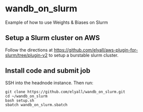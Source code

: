 # wandb_on_slurm
Example of how to use Weights &amp; Biases on Slurm

## Setup a Slurm cluster on AWS
Follow the directions at https://github.com/elyall/aws-plugin-for-slurm/tree/plugin-v2 to setup a burstable slurm cluster.

## Install code and submit job
SSH into the headnode instance. Then run:
```
git clone https://github.com/elyall/wandb_on_slurm.git
cd ~/wandb_on_slurm
bash setup.sh
sbatch wandb_on_slurm.sbatch
```